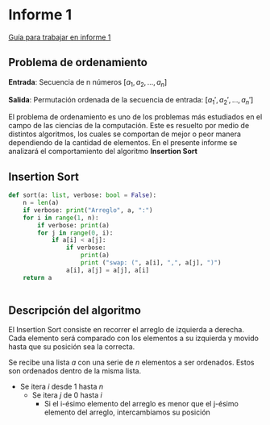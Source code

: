 # Informe 1

[Guía para trabajar en informe 1](https://github.com/rilianx/ADA/blob/main/Gu%C3%ADas%)

## Problema de ordenamiento

**Entrada**: Secuencia de n números $[a_1, a_2, ..., a_n]$

**Salida**: Permutación ordenada de la secuencia de entrada: $[a_1', a_2', ..., a_n']$

El problema de ordenamiento es uno de los problemas más estudiados en el campo
de las ciencias de la computación. Este es resuelto por medio de distintos
algoritmos, los cuales se comportan de mejor o peor manera dependiendo de la
cantidad de elementos. En el presente informe se analizará el comportamiento del
algoritmo **Insertion Sort**

## Insertion Sort

```python
def sort(a: list, verbose: bool = False):
    n = len(a)
    if verbose: print("Arreglo", a, ":")
    for i in range(1, n):
        if verbose: print(a)
        for j in range(0, i):
            if a[i] < a[j]:
                if verbose:
                    print(a)
                    print ("swap: (", a[i], ",", a[j], ")")
                a[i], a[j] = a[j], a[i]
    return a
    
```

## Descripción del algoritmo

El Insertion Sort consiste en recorrer el arreglo de izquierda a derecha. Cada
elemento será comparado con los elementos a su izquierda y movido hasta que su
posición sea la correcta.

Se recibe una lista $a$ con una serie de $n$ elementos a ser ordenados. Estos son
ordenados dentro de la misma lista.

- Se itera $i$ desde $1$ hasta $n$
  - Se itera $j$ de $0$ hasta $i$
    - Si el i-ésimo elemento del arreglo es menor que el j-ésimo elemento del
    arreglo, intercambiamos su posición

